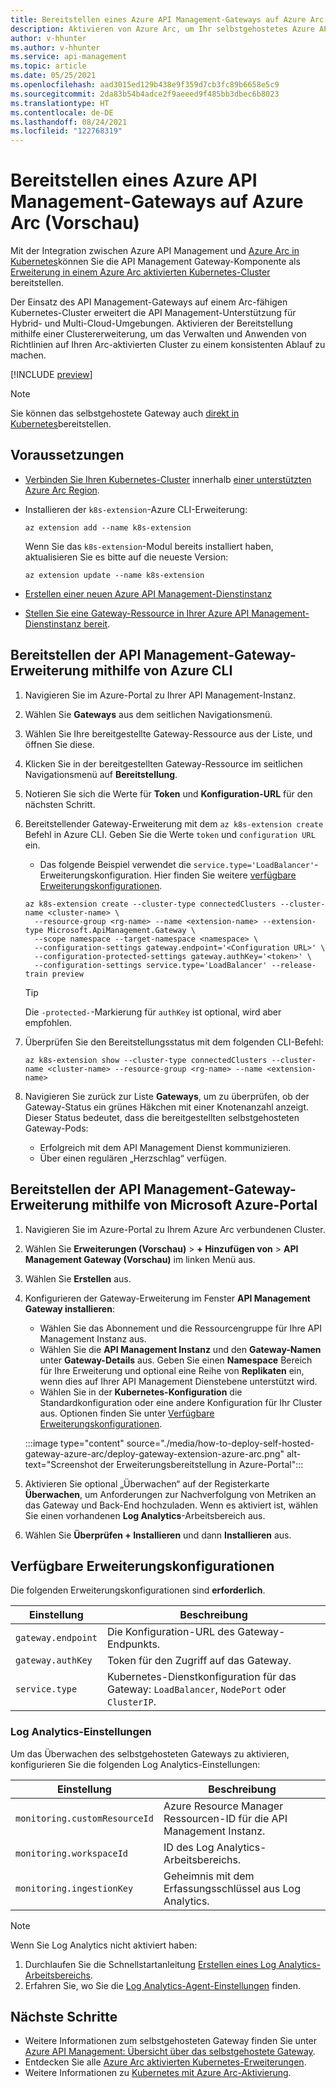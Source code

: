 ```yaml
---
title: Bereitstellen eines Azure API Management-Gateways auf Azure Arc
description: Aktivieren von Azure Arc, um Ihr selbstgehostetes Azure API Management-Gateway bereitzustellen.
author: v-hhunter
ms.author: v-hhunter
ms.service: api-management
ms.topic: article
ms.date: 05/25/2021
ms.openlocfilehash: aad3015ed129b438e9f359d7cb3fc89b6658e5c9
ms.sourcegitcommit: 2da83b54b4adce2f9aeeed9f485bb3dbec6b8023
ms.translationtype: HT
ms.contentlocale: de-DE
ms.lasthandoff: 08/24/2021
ms.locfileid: "122768319"
---
```

# <a name="deploy-an-azure-api-management-gateway-on-azure-arc-preview"></a>Bereitstellen eines Azure API Management-Gateways auf Azure Arc (Vorschau)

Mit der Integration zwischen Azure API Management und [Azure Arc in Kubernetes](../azure-arc/kubernetes/overview.md)können Sie die API Management Gateway-Komponente als [Erweiterung in einem Azure Arc aktivierten Kubernetes-Cluster](../azure-arc/kubernetes/extensions.md) bereitstellen. 

Der Einsatz des API Management-Gateways auf einem Arc-fähigen Kubernetes-Cluster erweitert die API Management-Unterstützung für Hybrid- und Multi-Cloud-Umgebungen. Aktivieren der Bereitstellung mithilfe einer Clustererweiterung, um das Verwalten und Anwenden von Richtlinien auf Ihren Arc-aktivierten Cluster zu einem konsistenten Ablauf zu machen.

[!INCLUDE [preview](./includes/preview/preview-callout-self-hosted-gateway-azure-arc.md)]

> [!NOTE]
> Sie können das selbstgehostete Gateway auch [direkt in Kubernetes](./how-to-deploy-self-hosted-gateway-azure-kubernetes-service.md)bereitstellen.

## <a name="prerequisites"></a>Voraussetzungen

* [Verbinden Sie Ihren Kubernetes-Cluster](../azure-arc/kubernetes/quickstart-connect-cluster.md) innerhalb [einer unterstützten Azure Arc Region](https://azure.microsoft.com/global-infrastructure/services/?products=azure-arc).
* Installieren der `k8s-extension`-Azure CLI-Erweiterung:

    ```azurecli
    az extension add --name k8s-extension
    ```
    Wenn Sie das `k8s-extension`-Modul bereits installiert haben, aktualisieren Sie es bitte auf die neueste Version:

    ```azurecli
    az extension update --name k8s-extension
    ```
* [Erstellen einer neuen Azure API Management-Dienstinstanz](./get-started-create-service-instance.md)
* [Stellen Sie eine Gateway-Ressource in Ihrer Azure API Management-Dienstinstanz bereit](./api-management-howto-provision-self-hosted-gateway.md).

## <a name="deploy-the-api-management-gateway-extension-using-azure-cli"></a>Bereitstellen der API Management-Gateway-Erweiterung mithilfe von Azure CLI

1. Navigieren Sie im Azure-Portal zu Ihrer API Management-Instanz.
1. Wählen Sie **Gateways** aus dem seitlichen Navigationsmenü.
1. Wählen Sie Ihre bereitgestellte Gateway-Ressource aus der Liste, und öffnen Sie diese.
1. Klicken Sie in der bereitgestellten Gateway-Ressource im seitlichen Navigationsmenü auf **Bereitstellung**.
1. Notieren Sie sich die Werte für **Token** und **Konfiguration-URL** für den nächsten Schritt.
1. Bereitstellender Gateway-Erweiterung mit dem `az k8s-extension create` Befehl in Azure CLI. Geben Sie die Werte `token` und `configuration URL` ein.
    * Das folgende Beispiel verwendet die `service.type='LoadBalancer'`-Erweiterungskonfiguration. Hier finden Sie weitere [verfügbare Erweiterungskonfigurationen](#available-extension-configurations).

    ```azurecli
    az k8s-extension create --cluster-type connectedClusters --cluster-name <cluster-name> \
      --resource-group <rg-name> --name <extension-name> --extension-type Microsoft.ApiManagement.Gateway \
      --scope namespace --target-namespace <namespace> \
      --configuration-settings gateway.endpoint='<Configuration URL>' \
      --configuration-protected-settings gateway.authKey='<token>' \
      --configuration-settings service.type='LoadBalancer' --release-train preview
    ```

    > [!TIP]
    > Die `-protected-`-Markierung für `authKey` ist optional, wird aber empfohlen. 

1. Überprüfen Sie den Bereitstellungsstatus mit dem folgenden CLI-Befehl:
    ```azurecli
    az k8s-extension show --cluster-type connectedClusters --cluster-name <cluster-name> --resource-group <rg-name> --name <extension-name>
    ```
1. Navigieren Sie zurück zur Liste **Gateways**, um zu überprüfen, ob der Gateway-Status ein grünes Häkchen mit einer Knotenanzahl anzeigt. Dieser Status bedeutet, dass die bereitgestellten selbstgehosteten Gateway-Pods:
    * Erfolgreich mit dem API Management Dienst kommunizieren.
    * Über einen regulären „Herzschlag“ verfügen.

## <a name="deploy-the-api-management-gateway-extension-using-azure-portal"></a>Bereitstellen der API Management-Gateway-Erweiterung mithilfe von Microsoft Azure-Portal

1. Navigieren Sie im Azure-Portal zu Ihrem Azure Arc verbundenen Cluster.
1. Wählen Sie **Erweiterungen (Vorschau)**  >  **+ Hinzufügen von**  > **API Management Gateway (Vorschau)** im linken Menü aus.
1. Wählen Sie **Erstellen** aus.
1. Konfigurieren der Gateway-Erweiterung im Fenster **API Management Gateway installieren**:
    * Wählen Sie das Abonnement und die Ressourcengruppe für Ihre API Management Instanz aus.
    * Wählen Sie die **API Management Instanz** und den **Gateway-Namen** unter **Gateway-Details** aus. Geben Sie einen **Namespace** Bereich für Ihre Erweiterung und optional eine Reihe von **Replikaten** ein, wenn dies auf Ihrer API Management Dienstebene unterstützt wird.
    * Wählen Sie in der **Kubernetes-Konfiguration** die Standardkonfiguration oder eine andere Konfiguration für Ihr Cluster aus. Optionen finden Sie unter [Verfügbare Erweiterungskonfigurationen](#available-extension-configurations).

    :::image type="content" source="./media/how-to-deploy-self-hosted-gateway-azure-arc/deploy-gateway-extension-azure-arc.png" alt-text="Screenshot der Erweiterungsbereitstellung in Azure-Portal":::

1. Aktivieren Sie optional „Überwachen“ auf der Registerkarte **Überwachen**, um Anforderungen zur Nachverfolgung von Metriken an das Gateway und Back-End hochzuladen. Wenn es aktiviert ist, wählen Sie einen vorhandenen **Log Analytics**-Arbeitsbereich aus.
1. Wählen Sie **Überprüfen + Installieren** und dann **Installieren** aus.

## <a name="available-extension-configurations"></a>Verfügbare Erweiterungskonfigurationen

Die folgenden Erweiterungskonfigurationen sind **erforderlich**.

| Einstellung | Beschreibung |
| ------- | ----------- | 
| `gateway.endpoint` | Die Konfiguration-URL des Gateway-Endpunkts. |
| `gateway.authKey` | Token für den Zugriff auf das Gateway. | 
| `service.type` | Kubernetes-Dienstkonfiguration für das Gateway: `LoadBalancer`, `NodePort` oder `ClusterIP`. |

### <a name="log-analytics-settings"></a>Log Analytics-Einstellungen

Um das Überwachen des selbstgehosteten Gateways zu aktivieren, konfigurieren Sie die folgenden Log Analytics-Einstellungen:

| Einstellung | Beschreibung |
| ------- | ----------- | 
| `monitoring.customResourceId` | Azure Resource Manager Ressourcen-ID für die API Management Instanz. |
| `monitoring.workspaceId` | ID des Log Analytics-Arbeitsbereichs. | 
| `monitoring.ingestionKey` | Geheimnis mit dem Erfassungsschlüssel aus Log Analytics. |

> [!NOTE]
> Wenn Sie Log Analytics nicht aktiviert haben: 
> 1. Durchlaufen Sie die Schnellstartanleitung [Erstellen eines Log Analytics-Arbeitsbereichs](../azure-monitor/logs/quick-create-workspace.md). 
> 1. Erfahren Sie, wo Sie die [Log Analytics-Agent-Einstellungen](../azure-monitor/agents/log-analytics-agent.md) finden.

## <a name="next-steps"></a>Nächste Schritte

* Weitere Informationen zum selbstgehosteten Gateway finden Sie unter [Azure API Management: Übersicht über das selbstgehostete Gateway](self-hosted-gateway-overview.md).
* Entdecken Sie alle [Azure Arc aktivierten Kubernetes-Erweiterungen](../azure-arc/kubernetes/extensions.md). 
* Weitere Informationen zu [Kubernetes mit Azure Arc-Aktivierung](../azure-arc/kubernetes/overview.md).

